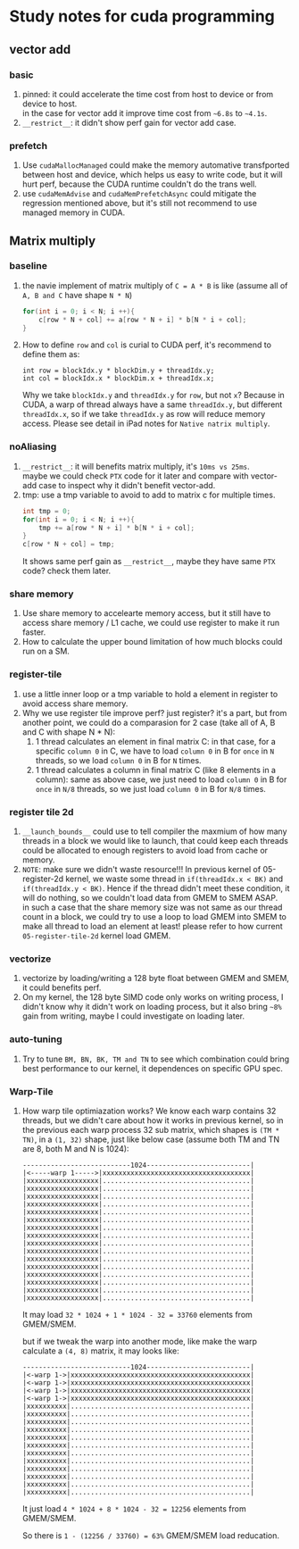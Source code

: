 # Study notes for cuda programming

## vector add
### basic
1. pinned: it could accelerate the time cost from host to device or from device to host.  
in the case for vector add it improve time cost from `~6.8s` to `~4.1s`.
2. `__restrict__`: it didn't show perf gain for vector add case.

### prefetch
1. Use `cudaMallocManaged` could make the memory automative transfported between host and device, which helps us easy to write code, but it will hurt perf, because the CUDA runtime couldn't do the trans well.
2. use `cudaMemAdvise` and `cudaMemPrefetchAsync` could mitigate the regression mentioned above, but it's still not recommend to use managed memory in CUDA.

## Matrix multiply
### baseline
1. the navie implement of matrix multiply of `C = A * B` is like (assume all of `A, B and C` have shape `N * N`)  
    ```cpp
    for(int i = 0; i < N; i ++){
        c[row * N + col] += a[row * N + i] * b[N * i + col];
    }
    ```
2. How to define `row` and `col` is curial to CUDA perf, it's recommend to define them as:
    ```
    int row = blockIdx.y * blockDim.y + threadIdx.y;
    int col = blockIdx.x * blockDim.x + threadIdx.x;
    ```
    Why we take `blockIdx.y` and `threadIdx.y` for `row`, but not `x`?
    Because in CUDA, a warp of thread always have a same `threadIdx.y`, but different `threadIdx.x`, so if we take `threadIdx.y` as row will reduce memory access. Please see detail in iPad notes for `Native natrix multiply`.

### noAliasing
1. `__restrict__`: it will benefits matrix multiply, it's `10ms vs 25ms`.  
maybe we could check `PTX` code for it later and compare with vector-add case to inspect why it didn't benefit vector-add.
2. tmp: use a tmp variable to avoid to add to matrix c for multiple times.
    ```cpp
    int tmp = 0;
    for(int i = 0; i < N; i ++){
        tmp += a[row * N + i] * b[N * i + col];
    }
    c[row * N + col] = tmp;
    ```
    It shows same perf gain as `__restrict__`, maybe they have same `PTX` code? check them later.

### share memory
1. Use share memory to accelearte memory access, but it still have to access share memory / L1 cache, we could use register to make it run faster.
2. How to calculate the upper bound limitation of how much blocks could run on a SM.

### register-tile
1. use a little inner loop or a tmp variable to hold a element in register to avoid access share memory.
2. Why we use register tile improve perf? just register? it's a part, but from another point, we could do a comparasion for 2 case (take all of A, B and C with shape N * N):
    1. 1 thread calculates an element in final matrix C: in that case, for a specific `column 0` in C, we have to load `column 0` in B for `once` in `N` threads, so we load `column 0` in B for `N` times.
    2. 1 thread calculates a column in final matrix C (like 8 elements in a column): same as above case, we just need to load `column 0` in B for `once` in `N/8` threads, so we just load `column 0` in B for `N/8` times.

### register tile 2d
1. `__launch_bounds__` could use to tell compiler the maxmium of how many threads in a block we would like to launch, that could keep each threads could be allocated to enough registers to avoid load from cache or memory.
2. `NOTE`: make sure we didn't waste resource!!! In previous kernel of 05-register-2d kernel, we waste some thread in `if(threadIdx.x < BK)` and `if(threadIdx.y < BK)`. Hence if the thread didn't meet these condition, it will do nothing, so we couldn't load data from GMEM to SMEM ASAP.  
in such a case that the share memory size was not same as our thread count in a block, we could try to use a loop to load GMEM into SMEM to make all thread to load an element at least! please refer to how current `05-register-tile-2d` kernel load GMEM.

### vectorize
1. vectorize by loading/writing a 128 byte float between GMEM and SMEM, it could benefits perf.
2. On my kernel, the 128 byte SIMD code only works on writing process, I didn't know why it didn't work on loading process, but it also bring `~8%` gain from writing, maybe I could investigate on loading later.

### auto-tuning
1. Try to tune `BM, BN, BK, TM and TN` to see which combination could bring best performance to our kernel, it dependences on specific GPU spec.

### Warp-Tile
1. How warp tile optimiazation works? We know each warp contains 32 threads, but we didn't care about how it works in previous kernel, so in the previous each warp process 32 sub matrix, which shapes is `(TM * TN)`, in a `(1, 32)` shape, just like below case (assume both TM and TN are 8, both M and N is 1024):

    ```
    ---------------------------1024--------------------------|
    |<-----warp 1----->|xxxxxxxxxxxxxxxxxxxxxxxxxxxxxxxxxxxxx|
    |xxxxxxxxxxxxxxxxxx|.....................................|
    |xxxxxxxxxxxxxxxxxx|.....................................|
    |xxxxxxxxxxxxxxxxxx|.....................................|
    |xxxxxxxxxxxxxxxxxx|.....................................|
    |xxxxxxxxxxxxxxxxxx|.....................................|
    |xxxxxxxxxxxxxxxxxx|.....................................|
    |xxxxxxxxxxxxxxxxxx|.....................................|
    |xxxxxxxxxxxxxxxxxx|.....................................|
    |xxxxxxxxxxxxxxxxxx|.....................................|
    |xxxxxxxxxxxxxxxxxx|.....................................|
    |xxxxxxxxxxxxxxxxxx|.....................................|
    |xxxxxxxxxxxxxxxxxx|.....................................|
    |xxxxxxxxxxxxxxxxxx|.....................................|
    |xxxxxxxxxxxxxxxxxx|.....................................|
    |xxxxxxxxxxxxxxxxxx|.....................................|
    |xxxxxxxxxxxxxxxxxx|.....................................|
    ```
    It may load `32 * 1024 + 1 * 1024 - 32 = 33760` elements from GMEM/SMEM.

    but if we tweak the warp into another mode, like make the warp calculate a `(4, 8)` matrix, it may looks like:

    ```
    ---------------------------1024--------------------------|
    |<-warp 1->|xxxxxxxxxxxxxxxxxxxxxxxxxxxxxxxxxxxxxxxxxxxxx|
    |<-warp 1->|xxxxxxxxxxxxxxxxxxxxxxxxxxxxxxxxxxxxxxxxxxxxx|
    |<-warp 1->|xxxxxxxxxxxxxxxxxxxxxxxxxxxxxxxxxxxxxxxxxxxxx|
    |<-warp 1->|xxxxxxxxxxxxxxxxxxxxxxxxxxxxxxxxxxxxxxxxxxxxx|
    |xxxxxxxxxx|.............................................|
    |xxxxxxxxxx|.............................................|
    |xxxxxxxxxx|.............................................|
    |xxxxxxxxxx|.............................................|
    |xxxxxxxxxx|.............................................|
    |xxxxxxxxxx|.............................................|
    |xxxxxxxxxx|.............................................|
    |xxxxxxxxxx|.............................................|
    |xxxxxxxxxx|.............................................|
    |xxxxxxxxxx|.............................................|
    |xxxxxxxxxx|.............................................|
    |xxxxxxxxxx|.............................................|
    ```

    It just load `4 * 1024 + 8 * 1024 - 32 = 12256` elements from GMEM/SMEM.

    So there is `1 - (12256 / 33760) = 63%` GMEM/SMEM load reducation.